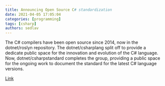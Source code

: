 ```yaml
---
title: Announcing Open Source C# standardization 
date: 2021-04-05 17:05:04
categories: [programming]
tags: [csharp]
authors: sedlav
---
```


The C# compilers have been open source since 2014, now in the dotnet/roslyn repository. The dotnet/csharplang split off to provide a dedicate public space for the innovation and evolution of the C# language. Now, dotnet/csharpstandard completes the group, providing a public space for the ongoing work to document the standard for the latest C# language versions.

[Link](https://devblogs.microsoft.com/dotnet/announcing-open-source-c-standardization/)
